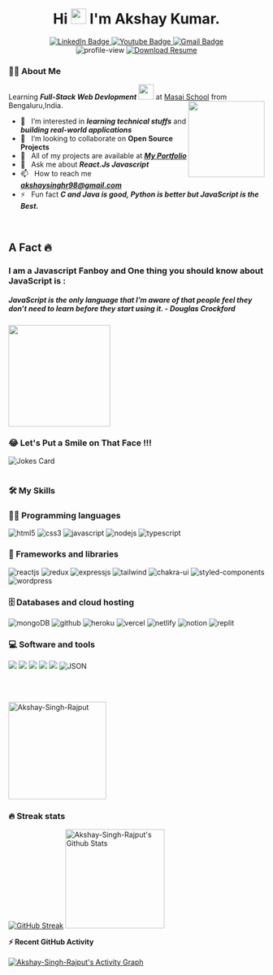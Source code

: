 
<div id="header" align="center">
  <h1> Hi <img src="https://media.giphy.com/media/hvRJCLFzcasrR4ia7z/giphy.gif" width="30"/> I'm Akshay Kumar. </h1>
   <div id="badges">
  <a target="_blank" href="https://www.linkedin.com/in/akshay-kumar046203/">
    <img src="https://img.shields.io/badge/LinkedIn-blue?style=for-the-badge&logo=linkedin&logoColor=white" alt="LinkedIn Badge"/>
  </a>
  <a target="_blank" href="https://www.youtube.com/channel/UCGFt3ELiRja8XdrTEl0w8dA/videos">
    <img src="https://img.shields.io/badge/YouTube-red?style=for-the-badge&logo=youtube&logoColor=white" alt="Youtube Badge"/>
  </a>
  <a target="_blank" href="mailto: akshaysinghr98@gmail.com">
    <img src="https://img.shields.io/badge/Gmail-blue?style=for-the-badge&logo=gmail&logoColor=white" alt="Gmail Badge"/>
  </a>
</div>
  <img src="https://komarev.com/ghpvc/?username=Akshay-Singh-Rajpu&style=for-the-badge&color=blue" alt="profile-view"/>
   <a target="_blank" href="https://drive.google.com/file/d/1ABfMFFrpzt4a4xOvqnu4Oz-bgAxaV6t4/view?usp=sharing">
     <img src="https://img.shields.io/badge/Download-Resume-blue?style=for-the-badge&logo=download&logoColor=white" alt="Download Resume" />
    </a>
</div>

  
### :man_technologist: About Me 
 
Learning ***Full-Stack Web Devlopment*** <img src="https://media.giphy.com/media/WUlplcMpOCEmTGBtBW/giphy.gif" width="30"> at <a href="https://www.masaischool.com" target="_blank">Masai School</a> from Bengaluru,India. <img align="right" src="https://media.giphy.com/media/M9gbBd9nbDrOTu1Mqx/giphy.gif" width="150"/>
- 👀 &nbsp; I’m interested in ***learning technical stuffs*** and ***building real-world applications***
- 🤝 &nbsp; I’m looking to collaborate on **Open Source Projects**
- 🌱 &nbsp; All of my projects are available at ***[My Portfolio](https://akshay-kumar-portfoilo.netlify.app/)***
- 💬 &nbsp; Ask me about ***React.Js Javascript***
- 📫 &nbsp; How to reach me ***akshaysinghr98@gmail.com***
- ⚡ &nbsp; Fun fact ***C and Java is good, Python is better but JavaScript is the Best.***

<br />
<h2> A Fact 🔥</h2>
<p align="center">
<H3> I am a Javascript Fanboy and One thing you should know about JavaScript is :</H3>
 <H5> JavaScript is the only language that I’m aware of that people feel they don’t need to learn before they start using it.  - Douglas Crockford</H5>
 <img height="200" src="https://833250.smushcdn.com/1694534/wp-content/uploads/2021/06/photo_2021-06-12-17.35.38.jpeg?lossy=1&strip=1&webp=1"/>  
</p>

### 😂 Let's Put a Smile on That Face !!!
![Jokes Card](https://readme-jokes.vercel.app/api)
  
#  
### 🛠 My Skills
### 👨‍💻 Programming languages
<p>
<img src="https://img.shields.io/badge/HTML5-E34F26?style=for-the-badge&logo=html5&logoColor=white" alt="html5"/>
<img src="https://img.shields.io/badge/CSS3-1572B6?style=for-the-badge&logo=css3&logoColor=white" alt="css3"/>
<img src="https://img.shields.io/badge/JavaScript-323330?style=for-the-badge&logo=javascript&logoColor=F7DF1E" alt="javascript"/>
<img src="https://img.shields.io/badge/Node.js-339933?style=for-the-badge&logo=nodedotjs&logoColor=white" alt="nodejs" />
<img src="https://img.shields.io/badge/TypeScript-1572B6?style=for-the-badge&logo=typescript&logoColor=white" alt="typescript"/>
</p>

### 🧰 Frameworks and libraries
<p>
<img src="https://img.shields.io/badge/React-20232A?style=for-the-badge&logo=react&logoColor=61DAFB" alt="reactjs" />
<img src="https://img.shields.io/badge/Redux-593D88?style=for-the-badge&logo=redux&logoColor=white" alt="redux" />
<img src="https://img.shields.io/badge/Express.js-000000?style=for-the-badge&logo=express&logoColor=white" alt="expressjs"/>
<img src="https://img.shields.io/badge/Tailwind_CSS-38B2AC?style=for-the-badge&logo=tailwind-css&logoColor=white" alt="tailwind"/>
<img src="https://img.shields.io/badge/Chakra%20UI-3bc7bd?style=for-the-badge&logo=chakraui&logoColor=white" alt="chakra-ui"/>
<img src="https://img.shields.io/badge/styled--components-DB7093?style=for-the-badge&logo=styled-components&logoColor=white" alt="styled-components"/>
<img src="https://img.shields.io/badge/Wordpress-2D799B?style=for-the-badge&logo=wordpress&logoColor=white" alt="wordpress"/>
</p>

### 🗄 Databases and cloud hosting
<p>
<img src="https://img.shields.io/badge/-MongoDB-4DB33D?style=for-the-badge&logo=mongodb&logoColor=FFFFFF" alt='mongoDB'> 
<img src="https://img.shields.io/badge/GitHub-000000?style=for-the-badge&logo=github&logoColor=FFFFFF" alt="github"/>
<img src="https://img.shields.io/badge/Heroku-430098?style=for-the-badge&logo=heroku&logoColor=white" alt="heroku"/>
<img src="https://img.shields.io/badge/Vercel-100000?style=for-the-badge&logo=Vercel&logoColor=white" alt="vercel"/>
<img src="https://img.shields.io/badge/Netlify-black?style=for-the-badge&logo=netlify&logoColor=#0370BA" alt="netlify"/>
<img src="https://img.shields.io/badge/Notion-black?style=for-the-badge&logo=notion&logoColor=FFFFFF" alt="notion"/>
<img src="http://img.shields.io/badge/Replit.it-black?style=for-the-badge&logo=replit&logoColor=#0370BA" alt="replit">
</p>

### 💻 Software and tools
<p>
<img src="http://img.shields.io/badge/-Ubuntu-white?style=for-the-badge&logo=ubuntu&logoColor=#0370BA">
<img src="http://img.shields.io/badge/-Git-F1502F?style=for-the-badge&logo=git&logoColor=FFFFFF">
<img src="http://img.shields.io/badge/-VS%20Code-007ACC?style=for-the-badge&logo=visual%20studio%20code&logoColor=white">
<img src="http://img.shields.io/badge/-Postman-F57141?style=for-the-badge&logo=postman&logoColor=white">
<img src="http://img.shields.io/badge/-Codepen-black?style=for-the-badge&logo=codepen&logoColor=#0370BA">
<img alt="JSON" img src="https://img.shields.io/badge/json-%23000000.svg?style=for-the-badge&logo=json&logoColor=white">
</p>

<br/><br/>


<img src="https://github-readme-stats.vercel.app/api/top-langs?username=Akshay-Singh-Rajput&langs_count=10&show_icons=true&locale=en&layout=compact&theme=vision-friendly-dark" alt="Akshay-Singh-Rajput" height="192px"/>

### 🔥 Streak stats
[![GitHub Streak](http://github-readme-streak-stats.herokuapp.com?user=Akshay-Singh-Rajput&theme=vision-friendly-dark)](https://git.io/streak-stats)
<a href="https://github.com/Akshay-Singh-Rajput/github-readme-stats"><img alt="Akshay-Singh-Rajput's Github Stats" src="https://github-readme-stats.vercel.app/api?username=Akshay-Singh-Rajput&show_icons=true&count_private=true&theme=vision-friendly-dark" height="195px"/></a>

  <summary><b>⚡ Recent GitHub Activity </b></summary>
  <br/>
   <a href="https://github.com/Akshay-Singh-Rajput"><img alt="Akshay-Singh-Rajput's Activity Graph" src="https://activity-graph.herokuapp.com/graph?username=Akshay-Singh-Rajput&custom_title=Akshay-Singh-Rajput's%20Contribution%20Graph&theme=react-dark" /></a>
  <br/>
  
  
  <!----------------------------------------------------------------------------------------------------------------------------------------------------
<img src="http://img.shields.io/badge/-AWS-F5971E?style=for-the-badge&logo=amazonwebserver&logoColor=white" >

<div align="center">
  <img src="https://media.giphy.com/media/dWesBcTLavkZuG35MI/giphy.gif" width="600" height="320"/>
</div>

[![Top Langs](https://github-readme-stats.vercel.app/api/top-langs/?username=Akshay-Singh-Rajput&layout=compact&theme=vision-friendly-dark)](https://github.com/Akshay-Singh-Rajput/github-readme-stats)

 Learning <b> Full-Stack Web Devlopment </b> <img src="https://media.giphy.com/media/WUlplcMpOCEmTGBtBW/giphy.gif" width="30"> at <a href="https://www.masaischool.com" target="_blank">Masai School</a> from Bengaluru,India.
 I am a hands-on learner, hence prefer learning new technologies through development. In my free time, I explore new technologies, read tech blogs and solve problems on Data Structures and Algorithms.


------------------------------------------------------------------------------------------------------------------------------------------------------>
